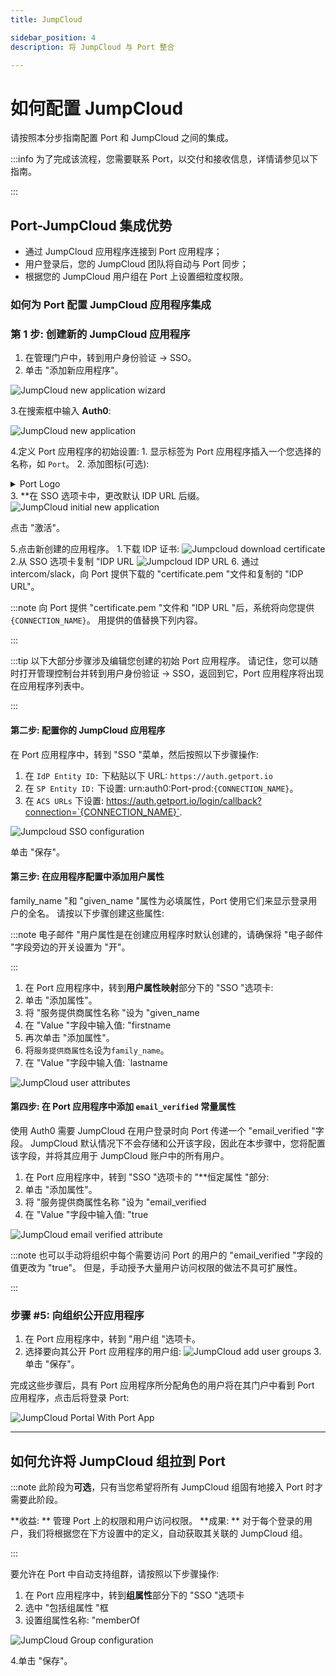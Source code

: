 ```yaml
---
title: JumpCloud

sidebar_position: 4
description: 将 JumpCloud 与 Port 整合

---
```


# 如何配置 JumpCloud

请按照本分步指南配置 Port 和 JumpCloud 之间的集成。

:::info 为了完成该流程，您需要联系 Port，以交付和接收信息，详情请参见以下指南。

:::

## Port-JumpCloud 集成优势

* 通过 JumpCloud 应用程序连接到 Port 应用程序；
* 用户登录后，您的 JumpCloud 团队将自动与 Port 同步；
* 根据您的 JumpCloud 用户组在 Port 上设置细粒度权限。

### 如何为 Port 配置 JumpCloud 应用程序集成

### 第 1 步: 创建新的 JumpCloud 应用程序

1. 在管理门户中，转到用户身份验证 -> SSO。
2. 单击 "添加新应用程序"。

![JumpCloud new application wizard](../../../static/img/sso/jumpcloud/JumpcloudAddApplication.png)

3.在搜索框中输入 **Auth0**: 

![JumpCloud new application](../../../static/img/sso/jumpcloud/JumpcloudAuth0Search.png)

4.定义 Port 应用程序的初始设置: 
    1. 显示标签为 Port 应用程序插入一个您选择的名称，如 `Port`。
    2. 添加图标(可选): 
    <details>
    <summary>Port Logo</summary>![Port's logo](../../../static/img/sso/general-assets/PortLogoLarge.png)
    </details>
    3. **在 SSO 选项卡中，更改默认 IDP URL 后缀。
    ![JumpCloud initial new application](../../../static/img/sso/jumpcloud/JumpcloudNewSSO.png)

点击 "激活"。

5.点击新创建的应用程序。
    1.下载 IDP 证书: 
    ![Jumpcloud download certificate](../../../static/img/sso/jumpcloud/JumpcloudDownloadCert.png)
    2.从 SSO 选项卡复制 "IDP URL
    ![Jumpcloud IDP URL](../../../static/img/sso/jumpcloud/JumpcloudIDPUrl.png)
6. 通过 intercom/slack，向 Port 提供下载的 "certificate.pem "文件和复制的 "IDP URL"。

:::note 向 Port 提供 "certificate.pem "文件和 "IDP URL "后，系统将向您提供`{CONNECTION_NAME}`。 用提供的值替换下列内容。

:::

:::tip 以下大部分步骤涉及编辑您创建的初始 Port 应用程序。 请记住，您可以随时打开管理控制台并转到用户身份验证 -> SSO，返回到它，Port 应用程序将出现在应用程序列表中。

:::

#### 第二步: 配置你的 JumpCloud 应用程序

在 Port 应用程序中，转到 "SSO "菜单，然后按照以下步骤操作: 

1. 在 `IdP Entity ID:` 下粘贴以下 URL: `https://auth.getport.io`
2. 在 `SP Entity ID:` 下设置: urn:auth0:Port-prod:`{CONNECTION_NAME}`。
3. 在 `ACS URLs` 下设置: https://auth.getport.io/login/callback?connection=`{CONNECTION_NAME}`.

![Jumpcloud SSO configuration](../../../static/img/sso/jumpcloud/JumpcloudConfigureSSO.png)

单击 "保存"。

#### 第三步: 在应用程序配置中添加用户属性

family_name "和 "given_name "属性为必填属性，Port 使用它们来显示登录用户的全名。 请按以下步骤创建这些属性: 

:::note 电子邮件 "用户属性是在创建应用程序时默认创建的，请确保将 "电子邮件 "字段旁边的开关设置为 "开"。

:::

1. 在 Port 应用程序中，转到**用户属性映射**部分下的 "SSO "选项卡: 
2. 单击 "添加属性"。
3. 将 "服务提供商属性名称 "设为 "given_name
4. 在 "Value "字段中输入值: "firstname
5. 再次单击 "添加属性"。
6. 将`服务提供商属性名`设为`family_name`。
7. 在 "Value "字段中输入值: `lastname

![JumpCloud user attributes](../../../static/img/sso/jumpcloud/JumpcloudAttributes.png)

#### 第四步: 在 Port 应用程序中添加 `email_verified` 常量属性

使用 Auth0 需要 JumpCloud 在用户登录时向 Port 传递一个 "email_verified "字段。 JumpCloud 默认情况下不会存储和公开该字段，因此在本步骤中，您将配置该字段，并将其应用于 JumpCloud 账户中的所有用户。

1. 在 Port 应用程序中，转到 "SSO "选项卡的 "**恒定属性 "部分: 
2. 单击 "添加属性"。
3. 将 "服务提供商属性名称 "设为 "email_verified
4. 在 "Value "字段中输入值: "true

![JumpCloud email verified attribute](../../../static/img/sso/jumpcloud/JumpCloudEmailVerified.png)

:::note 也可以手动将组织中每个需要访问 Port 的用户的 "email_verified "字段的值更改为 "true"。 但是，手动授予大量用户访问权限的做法不具可扩展性。

:::

### 步骤 #5: 向组织公开应用程序

1. 在 Port 应用程序中，转到 "用户组 "选项卡。
2. 选择要向其公开 Port 应用程序的用户组: 
    ![JumpCloud add user groups](../../../static/img/sso/jumpcloud/JumpcloudAddUserGroups.png)
3.单击 "保存"。

完成这些步骤后，具有 Port 应用程序所分配角色的用户将在其门户中看到 Port 应用程序，点击后将登录 Port: 

![JumpCloud Portal With Port App](../../../static/img/sso/jumpcloud/JumpcloudPortApplication.png)

---

## 如何允许将 JumpCloud 组拉到 Port

:::note 此阶段为**可选**，只有当您希望将所有 JumpCloud 组固有地接入 Port 时才需要此阶段。

**收益: ** 管理 Port 上的权限和用户访问权限。 **成果: ** 对于每个登录的用户，我们将根据您在下方设置中的定义，自动获取其关联的 JumpCloud 组。

:::

要允许在 Port 中自动支持组群，请按照以下步骤操作: 

1. 在 Port 应用程序中，转到**组属性**部分下的 "SSO "选项卡
2. 选中 "包括组属性 "框
3. 设置组属性名称: "memberOf

![JumpCloud Group configuration](../../../static/img/sso/jumpcloud/JumpcloudGroupConfig.png)

4.单击 "保存"。
